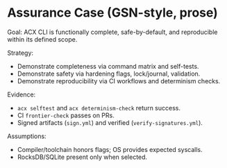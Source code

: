 # Assurance Case (GSN-style, prose)

Goal: ACX CLI is functionally complete, safe-by-default, and reproducible within its defined scope.

Strategy:
- Demonstrate completeness via command matrix and self-tests.
- Demonstrate safety via hardening flags, lock/journal, validation.
- Demonstrate reproducibility via CI workflows and determinism checks.

Evidence:
- `acx selftest` and `acx determinism-check` return success.
- CI `frontier-check` passes on PRs.
- Signed artifacts (`sign.yml`) and verified (`verify-signatures.yml`).

Assumptions:
- Compiler/toolchain honors flags; OS provides expected syscalls.
- RocksDB/SQLite present only when selected.
